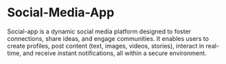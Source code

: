 # Social-Media-App
Social-app is a dynamic social media platform designed to foster connections, share ideas, and engage communities. It enables users to create profiles, post content (text, images, videos, stories), interact in real-time, and receive instant notifications, all within a secure environment.
